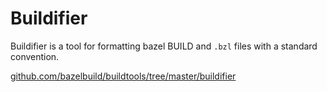 # Buildifier

Buildifier is a tool for formatting bazel BUILD and `.bzl` files with a
standard convention.

[github.com/bazelbuild/buildtools/tree/master/buildifier
](https://github.com/bazelbuild/buildtools/tree/master/buildifier)
